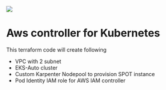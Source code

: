 [<img src="https://vettom-images.s3.eu-west-1.amazonaws.com/logo/vettom-banner.jpg">](https://vettom.pages.dev/)

# Aws controller for Kubernetes
This terraform code will create following
- VPC with 2 subnet
- EKS-Auto cluster
- Custom Karpenter Nodepool to provision SPOT instance
- Pod Identity IAM role for AWS IAM controller 


